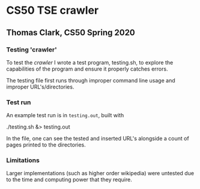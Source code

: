 # CS50 TSE crawler

## Thomas Clark, CS50 Spring 2020

### Testing 'crawler'

To test the *crawler* I wrote a test program, testing.sh, to explore the capabilities of the program and ensure it properly catches errors.

The testing file first runs through improper command line usage and improper URL's/directories.

### Test run

An example test run is in `testing.out`, built with

./testing.sh &> testing.out

In the file, one can see the tested and inserted URL's alongside a count of pages printed to the directories.

### Limitations

Larger implementations (such as higher order wikipedia) were untested due to the time and computing power that they require.

